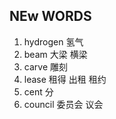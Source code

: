 ## NEw WORDS

1. hydrogen 氢气
2. beam 大梁 横梁
3. carve 雕刻
4. lease 租得 出租 租约
5. cent 分
6. council 委员会 议会
